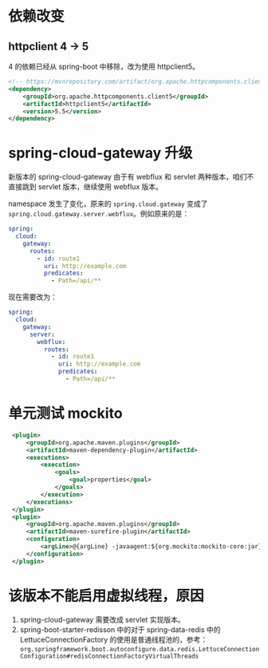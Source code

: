 # 依赖改变

## httpclient 4 -> 5

4 的依赖已经从 spring-boot 中移除，改为使用 httpclient5。

```xml
<!-- https://mvnrepository.com/artifact/org.apache.httpcomponents.client5/httpclient5 -->
<dependency>
    <groupId>org.apache.httpcomponents.client5</groupId>
    <artifactId>httpclient5</artifactId>
    <version>5.5</version>
</dependency>
```

# spring-cloud-gateway 升级

新版本的 spring-cloud-gateway 由于有 webflux 和 servlet 两种版本，咱们不直接跳到 servlet 版本，继续使用 webflux 版本。

namespace 发生了变化，原来的 `spring.cloud.gateway` 变成了 `spring.cloud.gateway.server.webflux`。例如原来的是：

```yaml
spring:
  cloud:
    gateway:
      routes:
        - id: route1
          uri: http://example.com
          predicates:
            - Path=/api/**
```

现在需要改为：

```yaml
spring:
  cloud:
    gateway:
      server:
        webflux:
          routes:
            - id: route1
              uri: http://example.com
              predicates:
                - Path=/api/**
```

# 单元测试 mockito

```xml
 <plugin>
     <groupId>org.apache.maven.plugins</groupId>
     <artifactId>maven-dependency-plugin</artifactId>
     <executions>
         <execution>
             <goals>
                 <goal>properties</goal>
             </goals>
         </execution>
     </executions>
 </plugin>
 <plugin>
     <groupId>org.apache.maven.plugins</groupId>
     <artifactId>maven-surefire-plugin</artifactId>
     <configuration>
         <argLine>@{argLine} -javaagent:${org.mockito:mockito-core:jar}</argLine>
     </configuration>
 </plugin>
```

# 该版本不能启用虚拟线程，原因

1. spring-cloud-gateway 需要改成 servlet 实现版本。
2. spring-boot-starter-redisson 中的对于 spring-data-redis 中的 LettuceConnectionFactory 的使用是普通线程池的，参考：`org.springframework.boot.autoconfigure.data.redis.LettuceConnectionConfiguration#redisConnectionFactoryVirtualThreads`